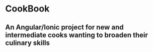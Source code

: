 # CookBook

## An Angular/Ionic project for new and intermediate cooks wanting to broaden their culinary skills
